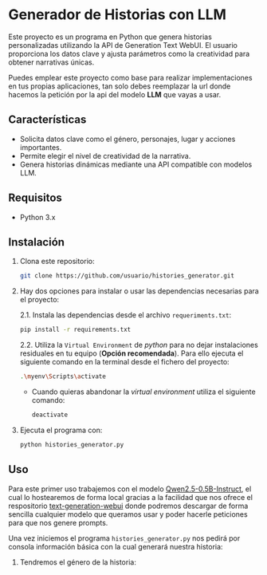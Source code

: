 # Generador de Historias con LLM

Este proyecto es un programa en Python que genera historias personalizadas utilizando la API de Generation Text WebUI. El usuario proporciona los datos clave y ajusta parámetros como la creatividad para obtener narrativas únicas.

Puedes emplear este proyecto como base para realizar implementaciones en tus propias aplicaciones, tan solo debes reemplazar la url donde hacemos la petición por la api del modelo **LLM** que vayas a usar.

## Características
- Solicita datos clave como el género, personajes, lugar y acciones importantes.
- Permite elegir el nivel de creatividad de la narrativa.
- Genera historias dinámicas mediante una API compatible con modelos LLM.

## Requisitos
- Python 3.x

## Instalación
1. Clona este repositorio:
   ```bash
   git clone https://github.com/usuario/histories_generator.git
   ```

2. Hay dos opciones para instalar o usar las dependencias necesarias para el proyecto:

   2.1. Instala las dependencias desde el archivo `requeriments.txt`:
    ```bash
   pip install -r requirements.txt
   ```

   2.2. Utiliza la `Virtual Environment` de *python* para no dejar instalaciones residuales en tu equipo (**Opción recomendada**). Para ello ejecuta el siguiente comando en la terminal desde el fichero del proyecto:

   ```bash
   .\myenv\Scripts\activate
   ```

   - Cuando quieras abandonar la *virtual environment* utiliza el siguiente comando:
      ```bash
      deactivate
      ```



3. Ejecuta el programa con:
    ```bash
    python histories_generator.py
    ```

## Uso

Para este primer uso trabajemos con el modelo <a href="https://huggingface.co/Qwen/Qwen2.5-0.5B-Instruct">Qwen2.5-0.5B-Instruct</a>, el cual lo hostearemos de forma local gracias a la facilidad que nos ofrece el respositorio <a href="https://github.com/oobabooga/text-generation-webui"> text-generation-webui</a> donde podremos descargar de forma sencilla cualquier modelo que queramos usar y poder hacerle peticiones para que nos genere prompts.

Una vez iniciemos el programa `histories_generator.py` nos pedirá por consola información básica con la cual generará nuestra historia:

1. Tendremos el género de la historia:
<img source="https://drive.google.com/uc?id=1hah3pKQNZzo53lkHuU9qP0Qllut9IhaT"/>


